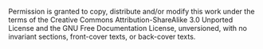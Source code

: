 Permission is granted to copy, distribute and/or modify this work under
the terms of the Creative Commons Attribution-ShareAlike 3.0 Unported
License and the GNU Free Documentation License, unversioned, with no
invariant sections, front-cover texts, or back-cover texts.
